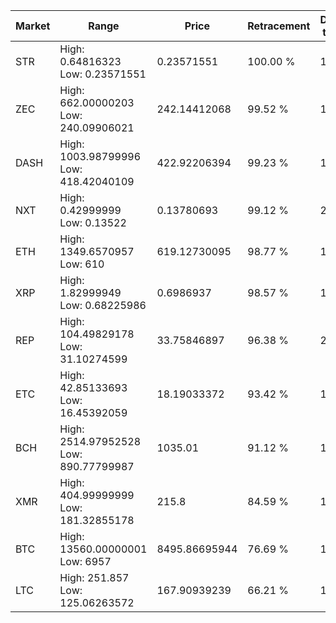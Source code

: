 | Market | Range | Price| Retracement | Doubles to 50% |
| --- | --- | --- | --- | --- |
| STR | High: 0.64816323<br />Low: 0.23571551 | 0.23571551 | 100.00 % | 1.87 |
| ZEC | High: 662.00000203<br />Low: 240.09906021 | 242.14412068 | 99.52 % | 1.86 |
| DASH | High: 1003.98799996<br />Low: 418.42040109 | 422.92206394 | 99.23 % | 1.68 |
| NXT | High: 0.42999999<br />Low: 0.13522 | 0.13780693 | 99.12 % | 2.05 |
| ETH | High: 1349.6570957<br />Low: 610 | 619.12730095 | 98.77 % | 1.58 |
| XRP | High: 1.82999949<br />Low: 0.68225986 | 0.6986937 | 98.57 % | 1.80 |
| REP | High: 104.49829178<br />Low: 31.10274599 | 33.75846897 | 96.38 % | 2.01 |
| ETC | High: 42.85133693<br />Low: 16.45392059 | 18.19033372 | 93.42 % | 1.63 |
| BCH | High: 2514.97952528<br />Low: 890.77799987 | 1035.01 | 91.12 % | 1.65 |
| XMR | High: 404.99999999<br />Low: 181.32855178 | 215.8 | 84.59 % | 1.36 |
| BTC | High: 13560.00000001<br />Low: 6957 | 8495.86695944 | 76.69 % | 1.21 |
| LTC | High: 251.857<br />Low: 125.06263572 | 167.90939239 | 66.21 % | 1.12 |
